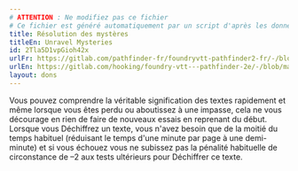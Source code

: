 ```yaml
---
# ATTENTION : Ne modifiez pas ce fichier
# Ce fichier est généré automatiquement par un script d'après les données du module Foundry VTT officiel et de sa traduction
title: Résolution des mystères
titleEn: Unravel Mysteries
id: 2Tla5D1vpGioh42x
urlFr: https://gitlab.com/pathfinder-fr/foundryvtt-pathfinder2-fr/-/blob/master/data/feats/2Tla5D1vpGioh42x.htm
urlEn: https://gitlab.com/hooking/foundry-vtt---pathfinder-2e/-/blob/master/packs/data/feats.db/unravel-mysteries.json
layout: dons
---
```

Vous pouvez comprendre la véritable signification des textes rapidement et même lorsque vous êtes perdu ou aboutissez à une impasse, cela ne vous décourage en rien de faire de nouveaux essais en reprenant du début. Lorsque vous Déchiffrez un texte, vous n'avez besoin que de la moitié du temps habituel (réduisant le temps d'une minute par page à une demi-minute) et si vous échouez vous ne subissez pas la pénalité habituelle de circonstance de –2 aux tests ultérieurs pour Déchiffrer ce texte.
